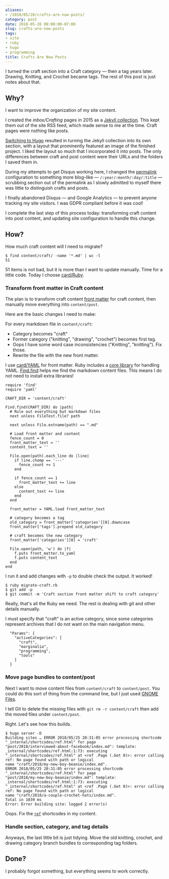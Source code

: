 ```yaml
---
aliases:
- /2018/05/26/crafts-are-now-posts/
category: post
date: 2018-05-26 00:00:00-07:00
slug: crafts-are-now-posts
tags:
- site
- ruby
- hugo
- programming
title: Crafts Are Now Posts
---
```


I turned the craft section into a Craft category — then a tag years later. Drawing, Knitting, and Crochet became tags. The rest of this post is just notes about that.

<!--more-->

## Why?

I want to improve the organization of my site content.

I created the *inbox/Crafting* pages in 2015 as a [Jekyll collection](../../2015/07/making-a-jekyll-collection.md). This kept them out of the site RSS feed, which made sense to me at the time. Craft pages were nothing like posts.

[Switching to Hugo](../../2015/09/next-hugo.md) resulted in turning the Jekyll collection into its own section, with a layout that prominently featured an image of the finished project. I liked the layout so much that I incorporated it into posts. The only differences between craft and post content were their URLs and the folders I saved them in.

During my attempts to get Disqus working here, I changed the [permalink](http://gohugo.io/content-management/urls/#permalinks) configuration to something more blog-like — `/:year/:month/:day/:title` — scrubbing section out of the permalink as I slowly admitted to myself there was little to distinguish crafts and posts.

I finally abandoned Disqus — and Google Analytics — to prevent anyone tracking my site visitors. I was GDPR compliant before it was cool!

I complete the last step of this process today: transforming craft content into post content, and updating site configuration to handle this change.

## How?

How much craft content will I need to migrate?

````console
$ find content/craft/ -name '*.md' | wc -l
51
````

51 items is not bad, but it is more than I want to update manually. Time for a little code. Today I choose [card/Ruby](../../../card/Ruby.md).

### Transform front matter in Craft content

The plan is to transform craft content [front matter](http://gohugo.io/content-management/front-matter/) for craft content, then manually move everything into `content/post`.

Here are the basic changes I need to make:

For every markdown file in `content/craft`:

* Category becomes "craft"
* Former category ("knitting", "drawing", "crochet") becomes first tag.
* Oops I have some word case inconsistencies ("Knitting", "knitting"). Fix those.
* Rewrite the file with the new front matter.

I use [card/YAML](../../../card/YAML.md) for front matter. Ruby includes a [core library](http://ruby-doc.org/stdlib-2.5.1/libdoc/yaml/rdoc/YAML.html) for handling YAML. [Find.find](http://ruby-doc.org/stdlib-2.5.1/libdoc/find/rdoc/Find.html#method-c-find) helps me find the markdown content files. This means I do not need to install extra libraries!

````ruby{title="migrate-craft.rb"}
require 'find'
require 'yaml'

CRAFT_DIR = 'content/craft'

Find.find(CRAFT_DIR) do |path|
  # Rule out everything but markdown files
  next unless FileTest.file? path

  next unless File.extname(path) == ".md"

  # Load front matter and content
  fence_count = 0
  front_matter_text = ''
  content_text = ''

  File.open(path).each_line do |line|
    if line.chomp == '---'
      fence_count += 1
    end

    if fence_count == 1
      front_matter_text += line
    else
      content_text += line
    end
  end

  front_matter = YAML.load front_matter_text

  # category becomes a tag
  old_category = front_matter['categories'][0].downcase
  front_matter['tags'].prepend old_category

  # craft becomes the new category
  front_matter['categories'][0] = 'craft'

  File.open(path, 'w') do |f|
    f.puts front_matter.to_yaml
    f.puts content_text
  end
end
````

I run it and add changes with `-p` to double check the output. It worked!

````console
$ ruby migrate-craft.rb
$ git add -p
$ git commit -m 'Craft section front matter shift to craft category'
````

Really, that's all the Ruby we need. The rest is dealing with git and other details manually.

I must specify that "craft" is an active category, since some categories represent archives that I do not want on the main navigation menu.

````json{title="config.json"}
  "Params": {
    "activeCategories": [
      "craft",
      "marginalia",
      "programming",
      "tools"
    ]
  }
````

### Move page bundles to content/post

Next I want to move content files from `content/craft` to `content/post`. You could do this sort of thing from the command line, but I just used [GNOME Files](https://wiki.gnome.org/Apps/Files).

I tell Git to delete the missing files with `git rm -r content/craft` then add the moved files under `content/post`.

Right. Let's see how this builds.

````console
$ hugo server -D
Building sites … ERROR 2018/05/25 20:31:05 error processing shortcode "_internal/shortcodes/ref.html" for page
"post/2018/interviewed-about-facebook/index.md": template: _internal/shortcodes/ref.html:1:73: executing
"_internal/shortcodes/ref.html" at <ref .Page (.Get 0)>: error calling ref: No page found with path or logical
name "craft/2018/my-new-boy-beanie/index.md".
ERROR 2018/05/25 20:31:05 error processing shortcode "_internal/shortcodes/ref.html" for page
"post/2018/my-new-boy-beanie/index.md": template: _internal/shortcodes/ref.html:1:73: executing
"_internal/shortcodes/ref.html" at <ref .Page (.Get 0)>: error calling ref: No page found with path or logical
name "craft/2018/a-couple-crochet-hats/index.md".
Total in 1039 ms
Error: Error building site: logged 2 error(s)
````

Oops. Fix the [`ref`](http://gohugo.io/content-management/shortcodes/#ref-and-relref) shortcodes in my content.

### Handle section, category, and tag details

Anyways, the last little bit is just tidying. Move the old knitting, crochet, and drawing category branch bundles to corresponding tag folders.

## Done?

I probably forgot something, but everything seems to work correctly.
